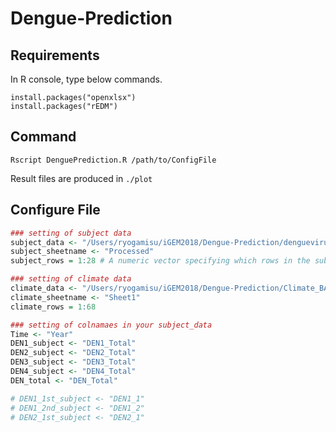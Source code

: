 # Dengue-Prediction

## Requirements
In R console, type below commands.
```
install.packages("openxlsx")
install.packages("rEDM")
```

## Command

```
Rscript DenguePrediction.R /path/to/ConfigFile
```

Result files are produced in `./plot`

## Configure File
```config.R
### setting of subject data
subject_data <- "/Users/ryogamisu/iGEM2018/Dengue-Prediction/denguevirus_infected_in_Bankok.xlsx"
subject_sheetname <- "Processed"
subject_rows = 1:28 # A numeric vector specifying which rows in the subject data file to read. If NULL, all rows are read.

### setting of climate data
climate_data <- "/Users/ryogamisu/iGEM2018/Dengue-Prediction/Climate_BANGKOK.xlsx"
climate_sheetname <- "Sheet1"
climate_rows = 1:68

### setting of colnamaes in your subject_data
Time <- "Year"
DEN1_subject <- "DEN1_Total"
DEN2_subject <- "DEN2_Total"
DEN3_subject <- "DEN3_Total"
DEN4_subject <- "DEN4_Total"
DEN_total <- "DEN_Total"

# DEN1_1st_subject <- "DEN1_1"
# DEN1_2nd_subject <- "DEN1_2"
# DEN2_1st_subject <- "DEN2_1"
```
